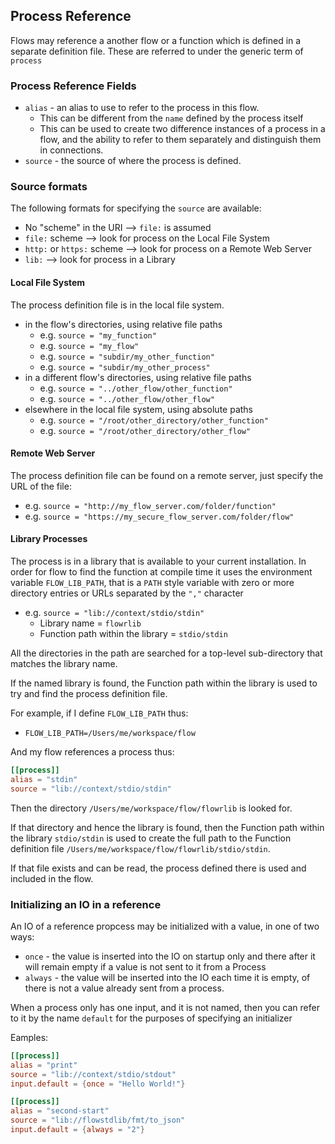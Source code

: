 ## Process Reference
Flows may reference a another flow or a function which is defined in a separate 
definition file. These are referred to under the generic term of `process`
 
### Process Reference Fields
* `alias` - an alias to use to refer to the process in this flow.
    * This can be different from the `name` defined by the process itself
    * This can be used to create two difference instances of a process in a flow, 
    and the ability to refer to them separately and distinguish them in connections.
* `source` - the source of where the process is defined. 

### Source formats
The following formats for specifying the `source` are available:
* No "scheme" in the URI --> `file:` is assumed
* `file:` scheme --> look for process on the Local File System
* `http:` or `https:` scheme --> look for process on a Remote Web Server
* `lib:` --> look for process in a Library

#### Local File System
The process definition file is in the local file system.
* in the flow's directories, using relative file paths 
    * e.g. `source = "my_function"`
    * e.g. `source = "my_flow"`
    * e.g. `source = "subdir/my_other_function"`
    * e.g. `source = "subdir/my_other_process"`
* in a different flow's directories, using relative file paths
    * e.g. `source = "../other_flow/other_function"`
    * e.g. `source = "../other_flow/other_flow"`
* elsewhere in the local file system, using absolute paths
    * e.g. `source = "/root/other_directory/other_function"`
    * e.g. `source = "/root/other_directory/other_flow"`

#### Remote Web Server
The process definition file can be found on a remote server, just specify the 
URL of the file:
* e.g. `source = "http://my_flow_server.com/folder/function"`
* e.g. `source = "https://my_secure_flow_server.com/folder/flow"`

#### Library Processes
The process is in a library that is available to your current installation. 
In order for flow to find the function at compile time it uses the 
environment variable `FLOW_LIB_PATH`, that is a `PATH` style variable with zero or
more directory entries or URLs separated by the `","` character
* e.g. `source = "lib://context/stdio/stdin"`
    * Library name = `flowrlib`
    * Function path within the library = `stdio/stdin`
    
All the directories in the path are searched for a top-level sub-directory that 
matches the library name.

If the named library is found, the Function path within the library is used to try and 
find the process definition file.

For example, if I define `FLOW_LIB_PATH` thus:
* `FLOW_LIB_PATH=/Users/me/workspace/flow`

And my flow references a process thus:
```toml
[[process]]
alias = "stdin"
source = "lib://context/stdio/stdin"
```

Then the directory `/Users/me/workspace/flow/flowrlib` is looked for.

If that directory and hence the library is found, then the Function path within the library
`stdio/stdin` is used to create the full path to the Function definition file 
`/Users/me/workspace/flow/flowrlib/stdio/stdin`.

If that file exists and can be read, the process defined there is used and 
included in the flow.

### Initializing an IO in a reference
An IO of a reference propcess may be initialized with a value, in one of two ways:
* `once` - the value is inserted into the IO on startup only and there after it will remain empty if a value is not 
sent to it from a Process
* `always` - the value will be inserted into the IO each time it is empty, of there is not a value already
sent from a process.

When a process only has one input, and it is not named, then you can refer to it by the name
`default` for the purposes of specifying an initializer

Eamples:
```toml
[[process]]
alias = "print"
source = "lib://context/stdio/stdout"
input.default = {once = "Hello World!"}
```

```toml
[[process]]
alias = "second-start"
source = "lib://flowstdlib/fmt/to_json"
input.default = {always = "2"}
```